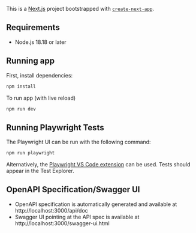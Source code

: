 This is a [Next.js](https://nextjs.org) project bootstrapped with [`create-next-app`](https://nextjs.org/docs/pages/api-reference/create-next-app).

## Requirements
- Node.js 18.18 or later


## Running app

First, install dependencies:
```bash
npm install
```

To run app (with live reload)
```bash
npm run dev
```

## Running Playwright Tests

The Playwright UI can be run with the following command:
```bash
npm run playwright
```

Alternatively, the [Playwright VS Code extension](https://marketplace.visualstudio.com/items?itemName=ms-playwright.playwright) can be used. Tests should appear in the Test Explorer.

## OpenAPI Specification/Swagger UI
- OpenAPI specification is automatically generated and available at http://localhost:3000/api/doc
- Swagger UI pointing at the API spec is available at http://localhost:3000/swagger-ui.html

